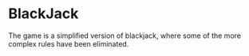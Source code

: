 # BlackJack
The game is a simplified version of blackjack, where some of the more complex rules have been eliminated.
